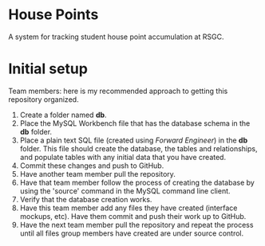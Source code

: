 # House Points

A system for tracking student house point accumulation at RSGC.

# Initial setup

Team members: here is my recommended approach to getting this repository organized.

1. Create a folder named **db**.
2. Place the MySQL Workbench file that has the database schema in the **db** folder.
3. Place a plain text SQL file (created using *Forward Engineer*) in the **db** folder. This file should create the database, the tables and relationships, and populate tables with any initial data that you have created.
4. Commit these changes and push to GitHub.
5. Have another team member pull the repository.
6. Have that team member follow the process of creating the database by using the 'source' command in the MySQL command line client.
7. Verify that the database creation works.
8. Have this team member add any files they have created (interface mockups, etc). Have them commit and push their work up to GitHub.
9. Have the next team member pull the repository and repeat the process until all files group members have created are under source control.
